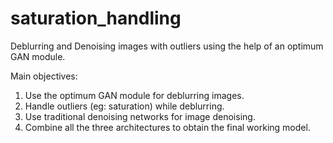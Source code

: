 # saturation_handling
Deblurring and Denoising images with outliers using the help of an optimum GAN module.

Main objectives:
1. Use the optimum GAN module for deblurring images.
2. Handle outliers (eg: saturation) while deblurring. 
3. Use traditional denoising networks for image denoising.
4. Combine all the three architectures to obtain the final working model.
